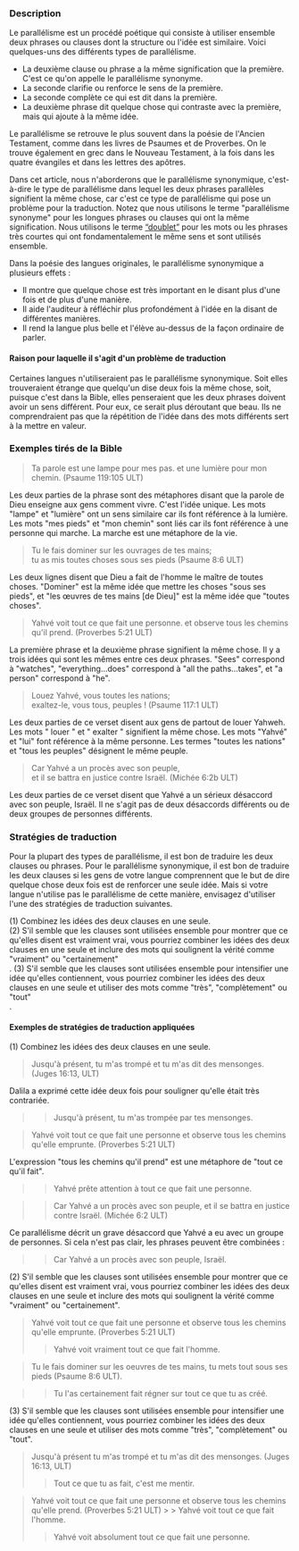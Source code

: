 ### Description

Le parallélisme est un procédé poétique qui consiste à utiliser ensemble deux phrases ou clauses dont la structure ou l'idée est similaire. Voici quelques-uns des différents types de parallélisme.

* La deuxième clause ou phrase a la même signification que la première. C'est ce qu'on appelle le parallélisme synonyme.
* La seconde clarifie ou renforce le sens de la première.
* La seconde complète ce qui est dit dans la première.
* La deuxième phrase dit quelque chose qui contraste avec la première, mais qui ajoute à la même idée.

Le parallélisme se retrouve le plus souvent dans la poésie de l'Ancien Testament, comme dans les livres de Psaumes et de Proverbes. On le trouve également en grec dans le Nouveau Testament, à la fois dans les quatre évangiles et dans les lettres des apôtres.

Dans cet article, nous n'aborderons que le parallélisme synonymique, c'est-à-dire le type de parallélisme dans lequel les deux phrases parallèles signifient la même chose, car c'est ce type de parallélisme qui pose un problème pour la traduction. Notez que nous utilisons le terme "parallélisme synonyme" pour les longues phrases ou clauses qui ont la même signification. Nous utilisons le terme [“doublet”](../figs-doublet/01.md) pour les mots ou les phrases très courtes qui ont fondamentalement le même sens et sont utilisés ensemble.

Dans la poésie des langues originales, le parallélisme synonymique a plusieurs effets :

* Il montre que quelque chose est très important en le disant plus d'une fois et de plus d'une manière.
* Il aide l'auditeur à réfléchir plus profondément à l'idée en la disant de différentes manières.
* Il rend la langue plus belle et l'élève au-dessus de la façon ordinaire de parler.

#### Raison pour laquelle il s'agit d'un problème de traduction

Certaines langues n'utiliseraient pas le parallélisme synonymique. Soit elles trouveraient étrange que quelqu'un dise deux fois la même chose, soit, puisque c'est dans la Bible, elles penseraient que les deux phrases doivent avoir un sens différent. Pour eux, ce serait plus déroutant que beau. Ils ne comprendraient pas que la répétition de l'idée dans des mots différents sert à la mettre en valeur.

### Exemples tirés de la Bible

> Ta parole est une lampe pour mes pas.
> et une lumière pour mon chemin. (Psaume 119:105 ULT)

Les deux parties de la phrase sont des métaphores disant que la parole de Dieu enseigne aux gens comment vivre. C'est l'idée unique. Les mots "lampe" et "lumière" ont un sens similaire car ils font référence à la lumière. Les mots "mes pieds" et "mon chemin" sont liés car ils font référence à une personne qui marche. La marche est une métaphore de la vie.

> Tu le fais dominer sur les ouvrages de tes mains;<br>
> tu as mis toutes choses sous ses pieds (Psaume 8:6 ULT)

Les deux lignes disent que Dieu a fait de l'homme le maître de toutes choses. "Dominer" est la même idée que mettre les choses "sous ses pieds", et "les œuvres de tes mains [de Dieu]" est la même idée que "toutes choses".

> Yahvé voit tout ce que fait une personne.
> et observe tous les chemins qu'il prend. (Proverbes 5:21 ULT)

La première phrase et la deuxième phrase signifient la même chose. Il y a trois idées qui sont les mêmes entre ces deux phrases. "Sees" correspond à "watches", "everything...does" correspond à "all the paths...takes", et "a person" correspond à "he".

> Louez Yahvé, vous toutes les nations;<br>
> exaltez-le, vous tous, peuples ! (Psaume 117:1 ULT)

Les deux parties de ce verset disent aux gens de partout de louer Yahweh. Les mots " louer " et " exalter " signifient la même chose. Les mots "Yahvé" et "lui" font référence à la même personne. Les termes "toutes les nations" et "tous les peuples" désignent le même peuple.

> Car Yahvé a un procès avec son peuple,<br>
> et il se battra en justice contre Israël. (Michée 6:2b ULT)

Les deux parties de ce verset disent que Yahvé a un sérieux désaccord avec son peuple, Israël. Il ne s'agit pas de deux désaccords différents ou de deux groupes de personnes différents.

### Stratégies de traduction

Pour la plupart des types de parallélisme, il est bon de traduire les deux clauses ou phrases. Pour le parallélisme synonymique, il est bon de traduire les deux clauses si les gens de votre langue comprennent que le but de dire quelque chose deux fois est de renforcer une seule idée. Mais si votre langue n'utilise pas le parallélisme de cette manière, envisagez d'utiliser l'une des stratégies de traduction suivantes.

(1) Combinez les idées des deux clauses en une seule.<br>
(2) S'il semble que les clauses sont utilisées ensemble pour montrer que ce qu'elles disent est vraiment vrai, vous pourriez combiner les idées des deux clauses en une seule et inclure des mots qui soulignent la vérité comme "vraiment" ou "certainement"<br>.
(3) S'il semble que les clauses sont utilisées ensemble pour intensifier une idée qu'elles contiennent, vous pourriez combiner les idées des deux clauses en une seule et utiliser des mots comme "très", "complètement" ou "tout"<br>.

#### Exemples de stratégies de traduction appliquées

(1) Combinez les idées des deux clauses en une seule.

> Jusqu'à présent, tu m'as trompé et tu m'as dit des mensonges. (Juges 16:13, ULT)<br>

Dalila a exprimé cette idée deux fois pour souligner qu'elle était très contrariée.

> > Jusqu'à présent, tu m'as trompée par tes mensonges.

> Yahvé voit tout ce que fait une personne et observe tous les chemins qu'elle emprunte. (Proverbes 5:21 ULT)<br>

L'expression "tous les chemins qu'il prend" est une métaphore de "tout ce qu'il fait".

> > Yahvé prête attention à tout ce que fait une personne.

> > Car Yahvé a un procès avec son peuple, et il se battra en justice contre Israël. (Michée 6:2 ULT)<br>

Ce parallélisme décrit un grave désaccord que Yahvé a eu avec un groupe de personnes. Si cela n'est pas clair, les phrases peuvent être combinées :

> > Car Yahvé a un procès avec son peuple, Israël.

(2) S'il semble que les clauses sont utilisées ensemble pour montrer que ce qu'elles disent est vraiment vrai, vous pourriez combiner les idées des deux clauses en une seule et inclure des mots qui soulignent la vérité comme "vraiment" ou "certainement".

> Yahvé voit tout ce que fait une personne et observe tous les chemins qu'elle emprunte. (Proverbes 5:21 ULT)
> > Yahvé voit vraiment tout ce que fait l'homme.

> Tu le fais dominer sur les oeuvres de tes mains, tu mets tout sous ses pieds (Psaume 8:6 ULT).

>> Tu l'as certainement fait régner sur tout ce que tu as créé.

(3) S'il semble que les clauses sont utilisées ensemble pour intensifier une idée qu'elles contiennent, vous pourriez combiner les idées des deux clauses en une seule et utiliser des mots comme "très", "complètement" ou "tout".

> Jusqu'à présent tu m'as trompé et tu m'as dit des mensonges. (Juges 16:13, ULT)
> > Tout ce que tu as fait, c'est me mentir.

> Yahvé voit tout ce que fait une personne et observe tous les chemins qu'elle prend. (Proverbes 5:21 ULT) > > Yahvé voit tout ce que fait l'homme.
> > Yahvé voit absolument tout ce que fait une personne.
